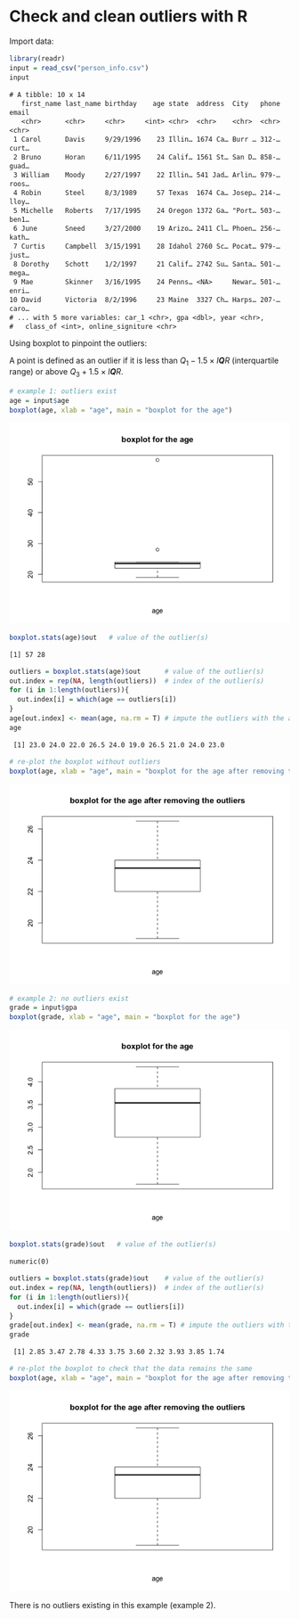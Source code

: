 Check and clean outliers with R
================

Import data:

``` r
library(readr)
input = read_csv("person_info.csv")
input
```

    # A tibble: 10 x 14
       first_name last_name birthday    age state  address  City   phone email
       <chr>      <chr>     <chr>     <int> <chr>  <chr>    <chr>  <chr> <chr>
     1 Carol      Davis     9/29/1996    23 Illin… 1674 Ca… Burr … 312-… curt…
     2 Bruno      Horan     6/11/1995    24 Calif… 1561 St… San D… 858-… guad…
     3 William    Moody     2/27/1997    22 Illin… 541 Jad… Arlin… 979-… roos…
     4 Robin      Steel     8/3/1989     57 Texas  1674 Ca… Josep… 214-… lloy…
     5 Michelle   Roberts   7/17/1995    24 Oregon 1372 Ga… "Port… 503-… ben1…
     6 June       Sneed     3/27/2000    19 Arizo… 2411 Cl… Phoen… 256-… kath…
     7 Curtis     Campbell  3/15/1991    28 Idahol 2760 Sc… Pocat… 979-… just…
     8 Dorothy    Schott    1/2/1997     21 Calif… 2742 Su… Santa… 501-… mega…
     9 Mae        Skinner   3/16/1995    24 Penns… <NA>     Newar… 501-… enri…
    10 David      Victoria  8/2/1996     23 Maine  3327 Ch… Harps… 207-… caro…
    # ... with 5 more variables: car_1 <chr>, gpa <dbl>, year <chr>,
    #   class_of <int>, online_signiture <chr>

Using boxplot to pinpoint the outliers:

A point is defined as an outlier if it is less than *Q*<sub>1</sub> − 1.5 × *I**Q**R* (interquartile range) or above *Q*<sub>3</sub> + 1.5 × *I**Q**R*.

``` r
# example 1: outliers exist
age = input$age
boxplot(age, xlab = "age", main = "boxplot for the age")
```

![](DataWranglingIII-outliers_files/figure-markdown_github/unnamed-chunk-2-1.png)

``` r
boxplot.stats(age)$out   # value of the outlier(s)
```

    [1] 57 28

``` r
outliers = boxplot.stats(age)$out      # value of the outlier(s)
out.index = rep(NA, length(outliers))  # index of the outlier(s)
for (i in 1:length(outliers)){
  out.index[i] = which(age == outliers[i])
}
age[out.index] <- mean(age, na.rm = T) # impute the outliers with the average value
age
```

     [1] 23.0 24.0 22.0 26.5 24.0 19.0 26.5 21.0 24.0 23.0

``` r
# re-plot the boxplot without outliers
boxplot(age, xlab = "age", main = "boxplot for the age after removing the outliers")
```

![](DataWranglingIII-outliers_files/figure-markdown_github/unnamed-chunk-2-2.png)

``` r
# example 2: no outliers exist
grade = input$gpa
boxplot(grade, xlab = "age", main = "boxplot for the age")
```

![](DataWranglingIII-outliers_files/figure-markdown_github/unnamed-chunk-3-1.png)

``` r
boxplot.stats(grade)$out   # value of the outlier(s)
```

    numeric(0)

``` r
outliers = boxplot.stats(grade)$out    # value of the outlier(s)
out.index = rep(NA, length(outliers))  # index of the outlier(s)
for (i in 1:length(outliers)){
  out.index[i] = which(grade == outliers[i])
}
grade[out.index] <- mean(grade, na.rm = T) # impute the outliers with the average value
grade
```

     [1] 2.85 3.47 2.78 4.33 3.75 3.60 2.32 3.93 3.85 1.74

``` r
# re-plot the boxplot to check that the data remains the same
boxplot(age, xlab = "age", main = "boxplot for the age after removing the outliers")
```

![](DataWranglingIII-outliers_files/figure-markdown_github/unnamed-chunk-3-2.png)

There is no outliers existing in this example (example 2).
